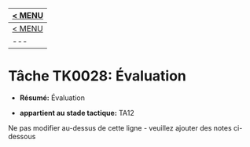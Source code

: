 |[< MENU](../../README.md)|
|---|
|[< MENU](../README.md)|
|---|
# Tâche TK0028: Évaluation

* **Résumé:** Évaluation

* **appartient au stade tactique:** TA12

Ne pas modifier au-dessus de cette ligne - veuillez ajouter des notes ci-dessous